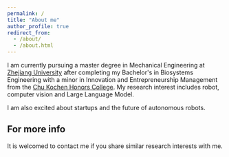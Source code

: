 ```yaml
---
permalink: /
title: "About me"
author_profile: true
redirect_from: 
  - /about/
  - /about.html
---
```


I am currently pursuing a master degree in Mechanical Engineering at [Zhejiang University](https://www.zju.edu.cn/) after completing my Bachelor's in Biosystems Engineering with a minor in Innovation and Entrepreneurship Management from the [Chu Kochen Honors College](http://ckc.zju.edu.cn/). My research interest includes robot, computer vision and Large Language Model.

I am also excited about startups and the future of autonomous robots. 

For more info
------
It is welcomed to contact me if you share similar research interests with me.
